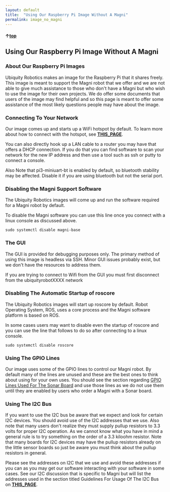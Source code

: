 ```yaml
---
layout: default
title:  "Using Our Raspberry Pi Image Without A Magni"
permalink: image_no_magni
---
```


#### &uarr;[top](https://ubiquityrobotics.github.io/learn/)

## Using Our Raspberry Pi Image Without A Magni

### About Our Raspberry Pi Images

Ubiquity Robotics makes an image for the Raspberry Pi that it
shares freely. This image is meant to support the Magni
robot that we offer and we are not able to give much
assistance to those who don't have a Magni but who wish to use the image for their own projects.
We do offer some documents that
users of the image may find helpful and so this page is
meant to offer some assistance of the most likely questions
people may have about the image.


### Connecting To Your Network
Our image comes up and starts up a WiFi hotspot by default.
To learn more about how to connect with the hotspot, see
[**THIS_PAGE**](<https://learn.ubiquityrobotics.com/connect_network>).

You can also directly hook up a LAN cable to a router you may have that offers a DHCP connection.  If you do that you can find software to scan your network for the new IP address and then use a tool such as  ssh  or  putty to connect a console.

Also Note that pi3-miniuart-bt is enabled by default, so bluetooth stability may be affected. Disable it if you are using bluetooth but not the serial port.

### Disabling the Magni Support Software
The Ubiquity Robotics images will come up and run
the software required for a Magni robot by default.

To disable the Magni software you can use this line
once you connect with a linux console as discussed above.

    sudo systemctl disable magni-base

### The GUI

The GUI is provided for debugging purposes only. The primary method of using this image is headless via SSH. Minor GUI issues probably exist, but we don't have the resources to address them.

If you are trying to connect to Wifi from the GUI you must first disconnect from the ubiquityrobotXXXX network

### Disabling The Automatic Startup of roscore
The Ubiquity Robotics images will start up roscore by default.
Robot Operating System, ROS, uses a core process and the Magni software platform is based on ROS.

In some cases users may want to disable even the startup of roscore and you can use the line that follows to do so after connecting to a linux console.

    sudo systemctl disable roscore


### Using The GPIO Lines
Our image uses some of the GPIO lines to control our
Magni robot. By default many of the lines are
unused and these are the best ones to think about
using for your own uses. You should see the section
regarding [GPIO Lines Used For The Sonar Board](<https://learn.ubiquityrobotics.com/support/GPIO_lines.html>) and
use those lines as we do not use them until they are
enabled by users who order a Magni with a Sonar board.

### Using The I2C Bus
If you want to use the I2C bus be aware that
we expect and look for certain I2C devices. You should avoid
use of the I2C addresses that we use.  Also note that many
users don't realize they must supply pullup resistors to 3.3 volts
for proper I2C operation.  As we cannot know what you have
in mind a general rule is to try something on the order of
a 3.3 kiloohm resistor.  Note that many boards for I2C
devices may have the pullup resistors already on the
little sensor boards so just be aware you must think about
the pullup resistors in general.

Please see the addresses on I2C that we use and avoid
these addresses if you can as you may get our software
interacting with your software in some cases. See our
I2C discussion that is specific to Magni but will list
the addresses used in the section titled  Guidelines For
Usage Of The I2C Bus on [**THIS_PAGE**](<https://learn.ubiquityrobotics.com/diagnostics>).
